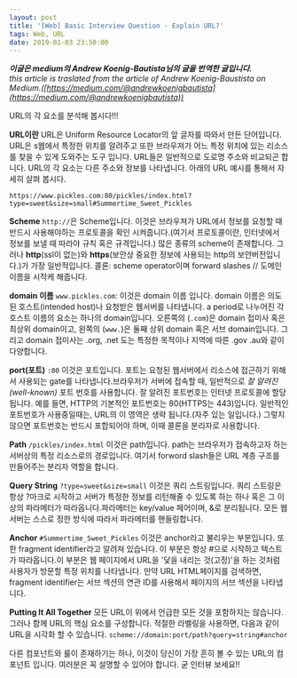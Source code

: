 ```yaml
---
layout: post
title: '[Web] Basic Interview Question - Explain URL?'
tags: Web, URL
date: 2019-01-03 23:50:00
---
```


***이글은 medium의 Andrew Koenig-Bautista님의 글을 번역한 글입니다.<br>***
*this article is traslated from the article of Andrew Koenig-Baustista on Medium.([https://medium.com/@andrewkoenigbautista](https://medium.com/@andrewkoenigbautista))*


URL의 각 요소를 분석해 봅시다!!!

**URL이란**
URL은 Uniform Resource Locator의 앞 글자를 따와서 만든 단어입니다. URL은 s웹에서 특정한 위치를 알려주고 또한 브라우져가 어느 특정 위치에 있는 리소스를 찾을 수 있게 도와주는 도구 입니다.
URL들은 일반적으로 도로명 주소와 비교되곤 합니다. URL의 각 요소는 다른 주소와 정보를 나타냅니다. 아래의 URL 예시를 통해서 자세히 살펴 봅시다.


`https://www.pickles.com:80/pickles/index.html?type=sweet&size=small#Summertime_Sweet_Pickles`

**Scheme**
`http://`은 Scheme입니다. 이것은 브라우져가 URL에서 정보를 요청할 때 반드시 사용해야하는 프로토콜을 확인 시켜줍니다.(여기서 프로토콜이란, 인터넷에서 정보를 보낼 때 따라야 규칙 혹은 규격입니다.) 많은 종류의 scheme이 존재합니다. 그러나 **http**(ssl이 없는)와 **https**(보안상 중요한 정보에 사용되는 http의 보안버전입니다.)가 가장 일반적입니다. 콜론: scheme operator이며 forward slashes // 도메인 이름을 시작케 해줍니다.

**domain 이름**
 `www.pickles.com`: 이것은 domain 이름 입니다. domain 이름은 의도된 호스트(intended host)나 요청받은 웹서버를 나타냅니다.
a period로 나누어진 각 호스트 이름의 요소는 하나의 domain입니다. 오른쪽의 (`.com`)은 domain 접미사 혹은 최상위 domain이고, 왼쪽의 (`www.`)은 둘째 상위 domain 혹은 서브 domain입니다. 그리고 domain 접미사는 .org, .net 도는 특정한 목적이나 지역에 따른 .gov .au와 같이 다양합니다.

**port(포트)**
`:80` 이것은 포트입니다. 포트는 요청된 웹서버에서 리소스에 접근하기 위해서 사용되는 gate를 나타냅니다.브라우저가 서버에 접속할 때, 일반적으로 *잘 알려진(well-known)* 포트 번호를 사용합니다. 잘 알려진 포트번호는 인터넷 프로토콜에 할당됩니다. 예를 들면, HTTP의 기본적인 포트번호는 80(HTTPS는 443)입니다. 일반적인 포트번호가 사용중일때는, URL의 이 영역은 생략 됩니다.(자주 있는 일입니다.) 그렇지 않으면 포트번호는 반드시 포합되어야 하며, 이때 콜론을 분리자로 사용합니다.

**Path**
`/pickles/index.html` 이것은 path입니다. path는 브라우저가 접속하고자 하는 서버상의 특정 리소스로의 경로입니다. 여기서 forword slash들은 URL 계층 구조를 만들어주는 분리자 역할을 합니다.

**Query String**
`?type=sweet&size=small` 이것은 쿼리 스트링입니다. 쿼리 스트링은 항상 ?마크로 시작하고 서버가 특정한 정보를 리턴해줄 수 있도록 하는 하나 혹은 그 이상의 파라메터가 따라옵니다.파라메터는 key/value 페어이며, &로 분리됩니다. 모든 웹 서버는 스스로 정한 방식에 따라서 파라메터를 핸들링합니다.

**Anchor**
`#Summertime_Sweet_Pickles` 이것은 anchor라고 불리우는 부분입니다. 또한 fragment identifier라고 알려져 있습니다. 이 부분은 항상 #으로 시작하고 텍스트가 따라옵니다.이 부분은 웹 페이지에서 URL을 '닻을 내리는 것(고정)'을 하는 것처럼 사용자가 방문할 특정 위치를 나타냅니다. 만약 URL HTML페이지를 검색하면, fragment identifier는 서브 섹션의 연관 ID를 사용해서 페이지의 서브 섹션을 나타냅니다.

**Putting It All Together**
모든 URL이 위에서 언급한 모든 것을 포함하지는 않습니다. 그러나 함께 URL의 핵심 요소를 구성합니다. 적절한 라벨링을 사용하면, 다음과 같이 URL을 시각화 할 수 있습니다.
`scheme://domain:port/path?query=string#anchor`

다른 컴포넌트와 룰이 존재하기는 하나, 이것이 당신이 가장 흔히 볼 수 있는 URL의 컴포넌트 입니다. 여러분은 꼭 설명할 수 있어야 합니다. 굳 인터뷰 보세요!!

